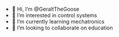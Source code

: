 - 👋 Hi, I’m @GeraltTheGoose
- 👀 I’m interested in control systems
- 🌱 I’m currently learning mechatronics
- 💞️ I’m looking to collaborate on education

<!---
GeraltTheGoose/GeraltTheGoose is a ✨ special ✨ repository because its `README.md` (this file) appears on your GitHub profile.
You can click the Preview link to take a look at your changes.
--->
